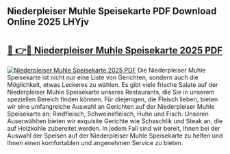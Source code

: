 ## Niederpleiser Muhle Speisekarte PDF Download Online 2025 LHYjv

# <h2><a href="http://gc7p1e.nevu.top/?p=Niederpleiser+Muhle+Speisekarte">🔗 👉🔴 Niederpleiser Muhle Speisekarte 2025 PDF</a></h2>

[![Niederpleiser Muhle Speisekarte 2025 PDF](https://i.imgur.com/dBaPXMq.png)](http://gc7p1e.nevu.top/?p=Niederpleiser+Muhle+Speisekarte)
Die Niederpleiser Muhle Speisekarte ist nicht nur eine Liste von Gerichten, sondern auch die Möglichkeit, etwas Leckeres zu wählen. Es gibt viele frische Salate auf der Niederpleiser Muhle Speisekarte unseres Restaurants, die Sie in unserem speziellen Bereich finden können. Für diejenigen, die Fleisch lieben, bieten wir eine umfangreiche Auswahl an Gerichten auf der Niederpleiser Muhle Speisekarte an: Rindfleisch, Schweinefleisch, Huhn und Fisch. Unseren Auserwählten bieten wir exquisite Gerichte wie Schaschlik und Steak an, die auf Holzkohle zubereitet werden. In jedem Fall sind wir bereit, Ihnen bei der Auswahl der Speisen auf der Niederpleiser Muhle Speisekarte zu helfen und Ihnen einen komfortablen und angenehmen Service zu bieten.

